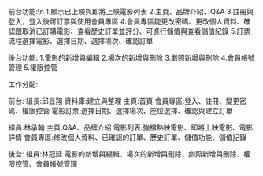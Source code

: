前台功能:\n
1.顯示已上映與即將上映電影列表
2.主頁、品牌介紹、Q&A
3.註冊與登入，登入後可訂票與使用會員專區
4.會員專區能更改密碼、更改個人資料、確認跟取消已訂購電影、查看歷史訂單並評分、可進行儲值與查看儲值紀錄
5.訂票流程選擇電影、選擇日期、選擇場次、確認訂單

後台功能:
1.電影的新增與編輯
2.場次的新增與刪除
3.劇照新增與刪除
4.會員帳號管理
5.權限控管

工作分配:

前台:
組長:邱昱翔
資料庫:建立與整理
主頁:首頁
會員專區:登入、註冊、變更密碼、權限控管
電影訂票:選擇日期、選擇場次、座位選擇、確認與建立訂單

組員:林承翰
主頁:Q&A、品牌介紹
電影列表:強檔熱映電影、即將上映電影、電影詳情
會員專區:修改個人資料、已確認的訂單、歷史訂單、儲值功能、儲值記錄

後台:
組員:林冠延
電影的新增與編輯、場次的新增與刪除、劇照新增與刪除、權限控管、會員帳號管理
